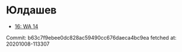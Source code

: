 # Юлдашев
- [16: WA 14](16.md)

Commit: b63c7f9ebee0dc828ac59490cc676daeca4bc9ea
 fetched at: 20201008-113307
